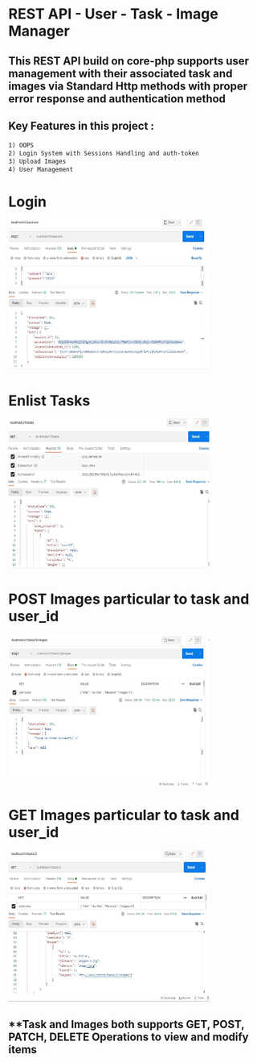 # REST API - User - Task - Image Manager

## This REST API build on core-php supports user management with their associated task and images via Standard Http methods with proper error response and authentication method

## Key Features in this project :
    1) OOPS
    2) Login System with Sessions Handling and auth-token
    3) Upload Images
    4) User Management

# Login 
<img src="screenshot/login.jpg" width="400" height="300">

# Enlist Tasks 
<img src="screenshot/tasks_get.jpg" width="400" height="300">

# POST Images particular to task and user_id 
<img src="screenshot/images_post.jpg" width="400" height="300">

# GET Images particular to task and user_id 
<img src="screenshot/images_get.jpg" width="400" height="300">

## **Task and Images both supports GET, POST, PATCH, DELETE Operations to view and modify items 

